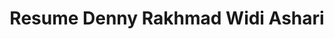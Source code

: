 ---
language: id
layout: urlforward
title: Resume Denny Rakhmad Widi Ashari
permalink: /cv/
link: https://api.whatsapp.com/send?text=Halo%20Mas%0ASaya%20dapat%20info%20dari%20CV%0A%0A%0Ahttps://www.klikada.com&phone=6282232267100
---